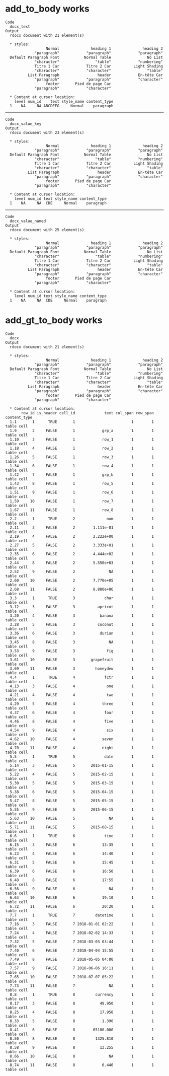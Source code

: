 # add_to_body works

    Code
      docx_text
    Output
      rdocx document with 21 element(s)
      
      * styles:
                      Normal              heading 1              heading 2 
                 "paragraph"            "paragraph"            "paragraph" 
      Default Paragraph Font           Normal Table                No List 
                 "character"                "table"            "numbering" 
                 Titre 1 Car            Titre 2 Car          Light Shading 
                 "character"            "character"                "table" 
              List Paragraph                 header            En-tête Car 
                 "paragraph"            "paragraph"            "character" 
                      footer       Pied de page Car 
                 "paragraph"            "character" 
      
      * Content at cursor location:
        level num_id    text style_name content_type
      1    NA     NA ABCDEFG     Normal    paragraph

---

    Code
      docx_value_key
    Output
      rdocx document with 23 element(s)
      
      * styles:
                      Normal              heading 1              heading 2 
                 "paragraph"            "paragraph"            "paragraph" 
      Default Paragraph Font           Normal Table                No List 
                 "character"                "table"            "numbering" 
                 Titre 1 Car            Titre 2 Car          Light Shading 
                 "character"            "character"                "table" 
              List Paragraph                 header            En-tête Car 
                 "paragraph"            "paragraph"            "character" 
                      footer       Pied de page Car 
                 "paragraph"            "character" 
      
      * Content at cursor location:
        level num_id text style_name content_type
      1    NA     NA  CDE     Normal    paragraph

---

    Code
      docx_value_named
    Output
      rdocx document with 25 element(s)
      
      * styles:
                      Normal              heading 1              heading 2 
                 "paragraph"            "paragraph"            "paragraph" 
      Default Paragraph Font           Normal Table                No List 
                 "character"                "table"            "numbering" 
                 Titre 1 Car            Titre 2 Car          Light Shading 
                 "character"            "character"                "table" 
              List Paragraph                 header            En-tête Car 
                 "paragraph"            "paragraph"            "character" 
                      footer       Pied de page Car 
                 "paragraph"            "character" 
      
      * Content at cursor location:
        level num_id text style_name content_type
      1    NA     NA  CDE     Normal    paragraph

# add_gt_to_body works

    Code
      docx
    Output
      rdocx document with 21 element(s)
      
      * styles:
                      Normal              heading 1              heading 2 
                 "paragraph"            "paragraph"            "paragraph" 
      Default Paragraph Font           Normal Table                No List 
                 "character"                "table"            "numbering" 
                 Titre 1 Car            Titre 2 Car          Light Shading 
                 "character"            "character"                "table" 
              List Paragraph                 header            En-tête Car 
                 "paragraph"            "paragraph"            "character" 
                      footer       Pied de page Car 
                 "paragraph"            "character" 
      
      * Content at cursor location:
           row_id is_header cell_id             text col_span row_span content_type
      1.1       1      TRUE       1                         1        1   table cell
      1.9       2     FALSE       1            grp_a        1        1   table cell
      1.10      3     FALSE       1            row_1        1        1   table cell
      1.18      4     FALSE       1            row_2        1        1   table cell
      1.26      5     FALSE       1            row_3        1        1   table cell
      1.34      6     FALSE       1            row_4        1        1   table cell
      1.42      7     FALSE       1            grp_b        1        1   table cell
      1.43      8     FALSE       1            row_5        1        1   table cell
      1.51      9     FALSE       1            row_6        1        1   table cell
      1.59     10     FALSE       1            row_7        1        1   table cell
      1.67     11     FALSE       1            row_8        1        1   table cell
      2.2       1      TRUE       2              num        1        1   table cell
      2.11      3     FALSE       2        1.111e-01        1        1   table cell
      2.19      4     FALSE       2        2.222e+00        1        1   table cell
      2.27      5     FALSE       2        3.333e+01        1        1   table cell
      2.35      6     FALSE       2        4.444e+02        1        1   table cell
      2.44      8     FALSE       2        5.550e+03        1        1   table cell
      2.52      9     FALSE       2               NA        1        1   table cell
      2.60     10     FALSE       2        7.770e+05        1        1   table cell
      2.68     11     FALSE       2        8.880e+06        1        1   table cell
      3.3       1      TRUE       3             char        1        1   table cell
      3.12      3     FALSE       3          apricot        1        1   table cell
      3.20      4     FALSE       3           banana        1        1   table cell
      3.28      5     FALSE       3          coconut        1        1   table cell
      3.36      6     FALSE       3           durian        1        1   table cell
      3.45      8     FALSE       3               NA        1        1   table cell
      3.53      9     FALSE       3              fig        1        1   table cell
      3.61     10     FALSE       3       grapefruit        1        1   table cell
      3.69     11     FALSE       3         honeydew        1        1   table cell
      4.4       1      TRUE       4             fctr        1        1   table cell
      4.13      3     FALSE       4              one        1        1   table cell
      4.21      4     FALSE       4              two        1        1   table cell
      4.29      5     FALSE       4            three        1        1   table cell
      4.37      6     FALSE       4             four        1        1   table cell
      4.46      8     FALSE       4             five        1        1   table cell
      4.54      9     FALSE       4              six        1        1   table cell
      4.62     10     FALSE       4            seven        1        1   table cell
      4.70     11     FALSE       4            eight        1        1   table cell
      5.5       1      TRUE       5             date        1        1   table cell
      5.14      3     FALSE       5       2015-01-15        1        1   table cell
      5.22      4     FALSE       5       2015-02-15        1        1   table cell
      5.30      5     FALSE       5       2015-03-15        1        1   table cell
      5.38      6     FALSE       5       2015-04-15        1        1   table cell
      5.47      8     FALSE       5       2015-05-15        1        1   table cell
      5.55      9     FALSE       5       2015-06-15        1        1   table cell
      5.63     10     FALSE       5               NA        1        1   table cell
      5.71     11     FALSE       5       2015-08-15        1        1   table cell
      6.6       1      TRUE       6             time        1        1   table cell
      6.15      3     FALSE       6            13:35        1        1   table cell
      6.23      4     FALSE       6            14:40        1        1   table cell
      6.31      5     FALSE       6            15:45        1        1   table cell
      6.39      6     FALSE       6            16:50        1        1   table cell
      6.48      8     FALSE       6            17:55        1        1   table cell
      6.56      9     FALSE       6               NA        1        1   table cell
      6.64     10     FALSE       6            19:10        1        1   table cell
      6.72     11     FALSE       6            20:20        1        1   table cell
      7.7       1      TRUE       7         datetime        1        1   table cell
      7.16      3     FALSE       7 2018-01-01 02:22        1        1   table cell
      7.24      4     FALSE       7 2018-02-02 14:33        1        1   table cell
      7.32      5     FALSE       7 2018-03-03 03:44        1        1   table cell
      7.40      6     FALSE       7 2018-04-04 15:55        1        1   table cell
      7.49      8     FALSE       7 2018-05-05 04:00        1        1   table cell
      7.57      9     FALSE       7 2018-06-06 16:11        1        1   table cell
      7.65     10     FALSE       7 2018-07-07 05:22        1        1   table cell
      7.73     11     FALSE       7               NA        1        1   table cell
      8.8       1      TRUE       8         currency        1        1   table cell
      8.17      3     FALSE       8           49.950        1        1   table cell
      8.25      4     FALSE       8           17.950        1        1   table cell
      8.33      5     FALSE       8            1.390        1        1   table cell
      8.41      6     FALSE       8        65100.000        1        1   table cell
      8.50      8     FALSE       8         1325.810        1        1   table cell
      8.58      9     FALSE       8           13.255        1        1   table cell
      8.66     10     FALSE       8               NA        1        1   table cell
      8.74     11     FALSE       8            0.440        1        1   table cell

